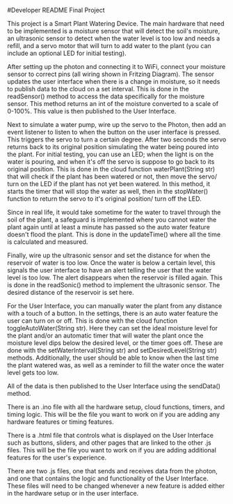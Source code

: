 #Developer README Final Project

This project is a Smart Plant Watering Device. The main hardware that need to be implemented is a moisture sensor that will detect the soil's moisture, an ultrasonic sensor to detect when the water level is too low and needs a refill, and a servo motor that will turn to add water to the plant (you can include an optional LED for initial testing).

After setting up the photon and connecting it to WiFi, connect your moisture sensor to correct pins (all wiring shown in Fritzing Diagram). The sensor updates the user interface when there is a change in moisture, so it needs to publish data to the cloud on a set interval. This is done in the readSensor() method to access the data specifically for the moisture sensor. This method returns an int of the moisture converted to a scale of 0-100%. This value is then published to the User Interface.

Next to simulate a water pump, wire up the servo to the Photon, then add an event listener to listen to when the button on the user interface is pressed. This triggers the servo to turn a certain degree. After two seconds the servo returns back to its original position simulating the water being poured into the plant. For initial testing, you can use an LED; when the light is on the water is pouring, and when it's off the servo is suppose to go back to its original position. This is done in the cloud function waterPlant(String str) that will check if the plant has been watered or not, then move the servo/ turn on the LED if the plant has not yet been watered. In this method, it starts the timer that will stop the water as well, then in the stopWater() function to return the servo to it's original position/ turn off the LED.

Since in real life, it would take sometime for the water to travel through the soil of the plant, a safeguard is implemented where you cannot water the plant again until at least a minute has passed so the auto water feature doesn't flood the plant. This is done in the updateTime() where all the time is calculated and measured.

Finally, wire up the ultrasonic sensor and set the distance for when the reservoir of water is too low. Once the water is below a certain level, this signals the user interface to have an alert telling the user that the water level is too low. The alert disappears when the reservoir is filled again. This is done in the readSonic() method to implement the ultrasonic sensor. The desired distance of the reservoir is set here.

For the User Interface, you can manually water the plant from any distance with a touch of a button. In the settings, there is an auto water feature the user can turn on or off. This is done with the cloud function toggleAutoWater(String str). Here they can set the ideal moisture level for the plant and/or an automatic timer that will water the plant once the moisture level dips below the desired level, or the timer goes off. These are done with the setWaterInterval(String str) and setDesiredLevel(String str) methods. Additionally, the user should be able to know when the last time the plant watered was, as well as a reminder to fill the water once the water level gets too low.

All of the data is then published to the User Interface using the sendData() method.

There is an .ino file with all the hardware setup, cloud functions, timers, and timing logic. This will be the file you want to work on if you are adding any hardware features or timing features.

There is a .html file that controls what is displayed on the User Interface such as buttons, sliders, and other pages that are linked to the other .js files. This will be the file you want to work on if you are adding additional features for the user's experience.

There are two .js files, one that sends and receives data from the photon, and one that contains the logic and functionality of the User Interface. These files will need to be changed whenever a new feature is added either in the hardware setup or in the user interface.
